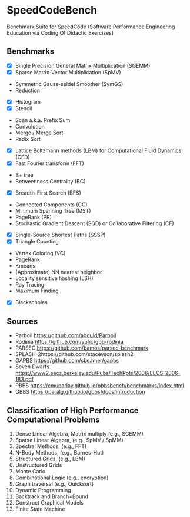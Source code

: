 # SpeedCodeBench

Benchmark Suite for SpeedCode (Software Performance Engineering Education via Coding Of Didactic Exercises)

## Benchmarks

- [x] Single Precision General Matrix Multiplication (SGEMM) 
- [x] Sparse Matrix-Vector Multiplication (SpMV)
+ Symmetric Gauss-seidel Smoother (SymGS) 
+ Reduction
- [x] Histogram
- [x] Stencil
+ Scan a.k.a. Prefix Sum
+ Convolution
+ Merge / Merge Sort
+ Radix Sort
- [x] Lattice Boltzmann methods (LBM) for Computational Fluid Dynamics (CFD)
- [x] Fast Fourier transform (FFT)
+ B+ tree
+ Betweenness Centrality (BC)
- [x] Breadth-First Search (BFS)
+ Connected Components (CC)
+ Minimum Spanning Tree (MST) 
+ PageRank (PR) 
+ Stochastic Gradient Descent (SGD) or Collaborative Filtering (CF)
- [x] Single-Source Shortest Paths (SSSP)
- [x] Triangle Counting
+ Vertex Coloring (VC)
+ PageRank
+ Kmeans
+ (Approximate) NN nearest neighbor
+ Locality sensitive hashing (LSH)
+ Ray Tracing
+ Maximum Finding
- [x] Blackscholes

## Sources

+ Parboil https://github.com/abduld/Parboil 
+ Rodinia https://github.com/yuhc/gpu-rodinia 
+ PARSEC https://github.com/bamos/parsec-benchmark 
+ SPLASH-2https://github.com/staceyson/splash2 
+ GAPBS https://github.com/sbeamer/gapbs 
+ Seven Dwarfs https://www2.eecs.berkeley.edu/Pubs/TechRpts/2006/EECS-2006-183.pdf 
+ PBBS https://cmuparlay.github.io/pbbsbench/benchmarks/index.html 
+ GBBS https://paralg.github.io/gbbs/docs/introduction 


## Classification of High Performance Computational Problems

1. Dense Linear Algebra,  Matrix multiply (e.g., SGEMM)
2. Sparse Linear Algebra, (e.g., SpMV / SpMM)
3. Spectral Methods, (e.g., FFT)
4. N-Body Methods, (e.g., Barnes-Hut)
5. Structured Grids, (e.g., LBM)
6. Unstructured Grids 
7. Monte Carlo 
8. Combinational Logic (e.g., encryption)
9. Graph traversal (e.g., Quicksort) 
10. Dynamic Programming 
11. Backtrack and Branch+Bound 
12. Construct Graphical Models 
13. Finite State Machine 

